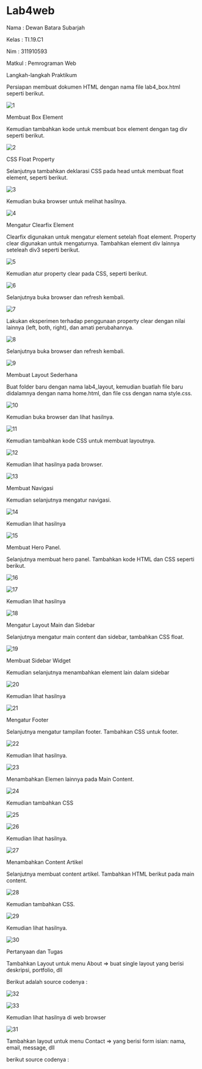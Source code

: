 # Lab4web

Nama : Dewan Batara Subarjah 

Kelas : TI.19.C1

Nim : 311910593

Matkul : Pemrograman Web 

Langkah-langkah Praktikum

Persiapan membuat dokumen HTML dengan nama file lab4_box.html seperti berikut.

![1](https://user-images.githubusercontent.com/56387936/115856367-9a6e6180-a456-11eb-8405-e3d454f443c8.JPG)

Membuat Box Element

Kemudian tambahkan kode untuk membuat box element dengan tag div seperti berikut.

![2](https://user-images.githubusercontent.com/56387936/115856478-bf62d480-a456-11eb-9088-9ba463a441e2.JPG)

CSS Float Property

Selanjutnya tambahkan deklarasi CSS pada head untuk membuat float element, seperti berikut.

![3](https://user-images.githubusercontent.com/56387936/115856569-db667600-a456-11eb-9667-7abc65f4d9df.JPG)

Kemudian buka browser untuk melihat hasilnya.

![4](https://user-images.githubusercontent.com/56387936/115856650-f46f2700-a456-11eb-8f32-cb578342d528.JPG)

Mengatur Clearfix Element

Clearfix digunakan untuk mengatur element setelah float element. Property clear digunakan untuk mengaturnya. Tambahkan element div lainnya seteleah div3 seperti berikut.

![5](https://user-images.githubusercontent.com/56387936/115856791-1ec0e480-a457-11eb-94c7-906dc6c30f4f.JPG)

Kemudian atur property clear pada CSS, seperti berikut.

![6](https://user-images.githubusercontent.com/56387936/115856877-37c99580-a457-11eb-8321-1e2cd1691009.JPG)

Selanjutnya buka browser dan refresh kembali.

![7](https://user-images.githubusercontent.com/56387936/115856976-592a8180-a457-11eb-92cb-a76931b6e676.JPG)

Lakukan eksperimen terhadap penggunaan property clear dengan nilai lainnya (left, both, right), dan amati perubahannya.

![8](https://user-images.githubusercontent.com/56387936/115857137-870fc600-a457-11eb-9cbb-e0cfcd4c5462.JPG)

Selanjutnya buka browser dan refresh kembali.

![9](https://user-images.githubusercontent.com/56387936/115857232-a27ad100-a457-11eb-82f1-cfe9da81a6f3.JPG)

Membuat Layout Sederhana

Buat folder baru dengan nama lab4_layout, kemudian buatlah file baru didalamnya dengan nama home.html, dan file css dengan nama style.css.

![10](https://user-images.githubusercontent.com/56387936/115857717-377dca00-a458-11eb-9783-b6cf49ba8696.JPG)

Kemudian buka browser dan lihat hasilnya.

![11](https://user-images.githubusercontent.com/56387936/115857829-64ca7800-a458-11eb-82c1-d9646de6d78e.JPG)

Kemudian tambahkan kode CSS untuk membuat layoutnya.

![12](https://user-images.githubusercontent.com/56387936/115857878-7744b180-a458-11eb-8e76-309f3a2d7a6c.JPG)

Kemudian lihat hasilnya pada browser.

![13](https://user-images.githubusercontent.com/56387936/115857982-9ba08e00-a458-11eb-8679-1c05b6ac9196.JPG)

Membuat Navigasi

Kemudian selanjutnya mengatur navigasi.

![14](https://user-images.githubusercontent.com/56387936/115858092-bb37b680-a458-11eb-8fdc-794307e5e65a.JPG)

Kemudian lihat hasilnya

![15](https://user-images.githubusercontent.com/56387936/115858182-d7d3ee80-a458-11eb-83a3-fdbad1a166e1.JPG)

Membuat Hero Panel.

Selanjutnya membuat hero panel. Tambahkan kode HTML dan CSS seperti berikut.

![16](https://user-images.githubusercontent.com/56387936/115858278-f0440900-a458-11eb-9de9-0bda898bfc0d.JPG)

![17](https://user-images.githubusercontent.com/56387936/115858382-136eb880-a459-11eb-8ec9-86ce4ac96755.JPG)

Kemudian lihat hasilnya

![18](https://user-images.githubusercontent.com/56387936/115858446-297c7900-a459-11eb-8329-db7e67c343cc.JPG)

Mengatur Layout Main dan Sidebar

Selanjutnya mengatur main content dan sidebar, tambahkan CSS float.

![19](https://user-images.githubusercontent.com/56387936/115858583-5761bd80-a459-11eb-87e1-47079ac1dd37.JPG)

Membuat Sidebar Widget

Kemudian selanjutnya menambahkan element lain dalam sidebar

![20](https://user-images.githubusercontent.com/56387936/115858701-7b250380-a459-11eb-977e-c7815d4da609.JPG)

Kemudian lihat hasilnya

![21](https://user-images.githubusercontent.com/56387936/115858754-8bd57980-a459-11eb-89e9-10fc49324013.JPG)

Mengatur Footer

Selanjutnya mengatur tampilan footer. Tambahkan CSS untuk footer.

![22](https://user-images.githubusercontent.com/56387936/115858965-c4755300-a459-11eb-87b8-013580c6f5fe.JPG)

Kemudian lihat hasilnya.

![23](https://user-images.githubusercontent.com/56387936/115859022-d525c900-a459-11eb-9356-b0113b922e02.JPG)

Menambahkan Elemen lainnya pada Main Content.

![24](https://user-images.githubusercontent.com/56387936/115859077-e5d63f00-a459-11eb-87c7-9a525757cb21.JPG)

Kemudian tambahkan CSS

![25](https://user-images.githubusercontent.com/56387936/115859145-fab2d280-a459-11eb-93d3-b068ebc9981b.JPG)

![26](https://user-images.githubusercontent.com/56387936/115859177-030b0d80-a45a-11eb-9fb1-5b3e3a59f89f.JPG)

Kemudian lihat hasilnya.

![27](https://user-images.githubusercontent.com/56387936/115859295-32217f00-a45a-11eb-815a-bc06f6cb7d76.JPG)

Menambahkan Content Artikel

Selanjutnya membuat content artikel. Tambahkan HTML berikut pada main content.

![28](https://user-images.githubusercontent.com/56387936/115859357-4a919980-a45a-11eb-9a38-9491aec0ec09.JPG)

Kemudian tambahkan CSS.

![29](https://user-images.githubusercontent.com/56387936/115859458-6eed7600-a45a-11eb-9fe4-6b5f6aaf22af.JPG)

Kemudian lihat hasilnya.

![30](https://user-images.githubusercontent.com/56387936/115859503-7d3b9200-a45a-11eb-9a60-941e41ab5ea1.JPG)

Pertanyaan dan Tugas

Tambahkan Layout untuk menu About => buat single layout yang berisi deskripsi, portfolio, dll

Berikut adalah source codenya :

![32](https://user-images.githubusercontent.com/56387936/115879587-06ab8e00-a474-11eb-8065-a86d31cbd1b7.JPG)

![33](https://user-images.githubusercontent.com/56387936/115879608-0d3a0580-a474-11eb-9b5b-5ffb4ec5782d.JPG)

Kemudian lihat hasilnya di web browser

![31](https://user-images.githubusercontent.com/56387936/115879674-22af2f80-a474-11eb-9295-c4a50b45291e.JPG)

Tambahkan layout untuk menu Contact => yang berisi form isian: nama, email, message, dll

berikut source codenya :

